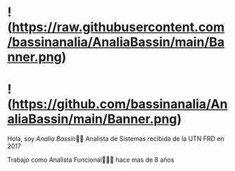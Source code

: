 # !(https://raw.githubusercontent.com/bassinanalia/AnaliaBassin/main/Banner.png)
# !(https://github.com/bassinanalia/AnaliaBassin/main/Banner.png)

[img1]: https://raw.githubusercontent.com/bassinanalia/AnaliaBassin/main/Banner.png 
Hola, soy *Analia Bassin*🤚🏻 Analista de Sistemas recibida de la UTN FRD en 2017

Trabajo como Analista Funcional👩🏽‍💻 hace mas de 8 años




